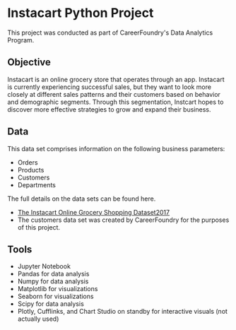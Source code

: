 # Instacart Python Project
This project was conducted as part of CareerFoundry's Data Analytics Program.

## Objective
Instacart is an online grocery store that operates through an app. Instacart is currently experiencing successful sales, but they want to look more closely at different sales patterns and their customers based on behavior and demographic segments. Through this segmentation, Instcart hopes to discover more effective strategies to grow and expand their business. 

## Data
This data set comprises information on the following business parameters:
* Orders
* Products
* Customers 
* Departments

The full details on the data sets can be found here.
* [The Instacart Online Grocery Shopping Dataset2017](https://www.instacart.com/datasets/grocery-shopping-2017)
* The customers data set was created by CareerFoundry for the purposes of this project.

## Tools
* Jupyter Notebook
* Pandas for data analysis
* Numpy for data analysis
* Matplotlib for visualizations
* Seaborn for visualizations
* Scipy for data analysis
* Plotly, Cufflinks, and Chart Studio on standby for interactive visuals (not actually used)
